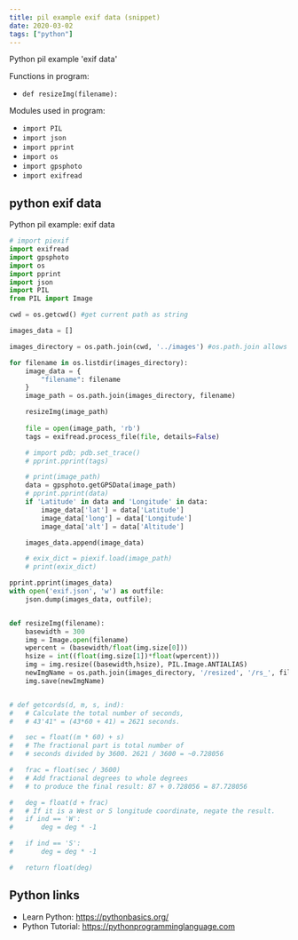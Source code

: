 ```yaml
---
title: pil example exif data (snippet)
date: 2020-03-02
tags: ["python"]
---
```

Python pil example 'exif data'

Functions in program: 
* `def resizeImg(filename):	`

Modules used in program: 
* `import PIL`
* `import json`
* `import pprint`
* `import os`
* `import gpsphoto`
* `import exifread`

## python exif data

Python pil example: exif data

```python
# import piexif
import exifread
import gpsphoto
import os
import pprint
import json
import PIL
from PIL import Image

cwd = os.getcwd() #get current path as string

images_data = []

images_directory = os.path.join(cwd, '../images') #os.path.join allows this to work on windows as well for \

for filename in os.listdir(images_directory): 
	image_data = {
		"filename": filename
	}
	image_path = os.path.join(images_directory, filename)

	resizeImg(image_path)
	
	file = open(image_path, 'rb')
	tags = exifread.process_file(file, details=False)

	# import pdb; pdb.set_trace()
	# pprint.pprint(tags)

	# print(image_path)
	data = gpsphoto.getGPSData(image_path)
	# pprint.pprint(data)
	if 'Latitude' in data and 'Longitude' in data:
		image_data['lat'] = data['Latitude']
		image_data['long'] = data['Longitude']
		image_data['alt'] = data['Altitude']

	images_data.append(image_data)

	# exix_dict = piexif.load(image_path)
	# print(exix_dict)

pprint.pprint(images_data)
with open('exif.json', 'w') as outfile:
	json.dump(images_data, outfile);


def resizeImg(filename):	
	basewidth = 300
	img = Image.open(filename)
	wpercent = (basewidth/float(img.size[0]))
	hsize = int((float(img.size[1])*float(wpercent)))
	img = img.resize((basewidth,hsize), PIL.Image.ANTIALIAS)
	newImgName = os.path.join(images_directory, '/resized', '/rs_', filename)
	img.save(newImgName) 


# def getcords(d, m, s, ind):
# 	# Calculate the total number of seconds, 
# 	# 43'41" = (43*60 + 41) = 2621 seconds.

# 	sec = float((m * 60) + s)
# 	# The fractional part is total number of 
# 	# seconds divided by 3600. 2621 / 3600 = ~0.728056

# 	frac = float(sec / 3600)
# 	# Add fractional degrees to whole degrees 
# 	# to produce the final result: 87 + 0.728056 = 87.728056

# 	deg = float(d + frac)
# 	# If it is a West or S longitude coordinate, negate the result.
# 	if ind == 'W':
# 		deg = deg * -1

# 	if ind == 'S':
# 		deg = deg * -1

# 	return float(deg)

```

## Python links

- Learn Python: https://pythonbasics.org/
- Python Tutorial: https://pythonprogramminglanguage.com
